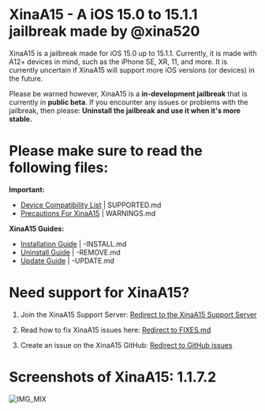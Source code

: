 # XinaA15 - A iOS 15.0 to 15.1.1 jailbreak made by @xina520
XinaA15 is a jailbreak made for iOS 15.0 up to 15.1.1. Currently, it is made with A12+ devices in mind, such as the iPhone SE, XR, 11, and more. It is currently uncertain if XinaA15 will support more iOS versions (or devices) in the future.

Please be warned however, XinaA15 is a **in-development jailbreak** that is currently in **public beta**. If you encounter any issues or problems with the jailbreak, then please: **Uninstall the jailbreak and use it when it's more stable.**

# Please make sure to read the following files:
**Important:**
- [Device Compatibility List](https://github.com/NotDarkn/XinaA15/blob/main/SUPPORTED.md) | SUPPORTED.md
- [Precautions For XinaA15](https://github.com/NotDarkn/XinaA15/blob/main/WARNINGS.md) | WARNINGS.md

**XinaA15 Guides:**
- [Installation Guide](https://github.com/NotDarkn/XinaA15/blob/main/-INSTALL.md) | -INSTALL.md
- [Uninstall Guide](https://github.com/NotDarkn/XinaA15/blob/main/-REMOVE.md) | -REMOVE.md
- [Update Guide](https://github.com/NotDarkn/XinaA15/blob/main/-UPDATE.md) | -UPDATE.md

# Need support for XinaA15?

1. Join the XinaA15 Support Server:
[Redirect to the XinaA15 Support Server](https://discord.gg/xina-a15)

2. Read how to fix XinaA15 issues here:
[Redirect to FIXES.md](https://github.com/NotDarkn/XinaA15/blob/main/FIXES.md)

3. Create an issue on the XinaA15 GitHub:
[Redirect to GitHub issues](https://github.com/jacksight/xina520_official_jailbreak/issues)

# Screenshots of XinaA15: 1.1.7.2
![IMG_MIX](https://user-images.githubusercontent.com/73033672/222864141-104f3436-df6a-445b-bfa2-54a7b88c7bba.PNG)


